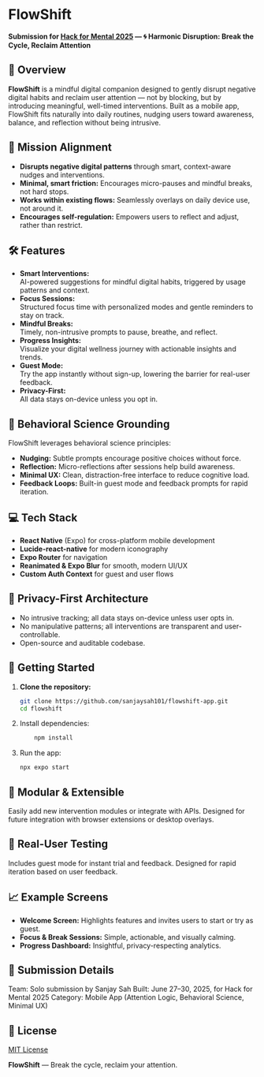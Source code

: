 # FlowShift

**Submission for [Hack for Mental 2025](https://hackformental.com/2025) — 🌀 Harmonic Disruption: Break the Cycle, Reclaim Attention**

## 🌟 Overview

**FlowShift** is a mindful digital companion designed to gently disrupt negative digital habits and reclaim user attention — not by blocking, but by introducing meaningful, well-timed interventions. Built as a mobile app, FlowShift fits naturally into daily routines, nudging users toward awareness, balance, and reflection without being intrusive.

## 🎯 Mission Alignment

- **Disrupts negative digital patterns** through smart, context-aware nudges and interventions.
- **Minimal, smart friction:** Encourages micro-pauses and mindful breaks, not hard stops.
- **Works within existing flows:** Seamlessly overlays on daily device use, not around it.
- **Encourages self-regulation:** Empowers users to reflect and adjust, rather than restrict.

## 🛠 Features

- **Smart Interventions:**  
  AI-powered suggestions for mindful digital habits, triggered by usage patterns and context.
- **Focus Sessions:**  
  Structured focus time with personalized modes and gentle reminders to stay on track.
- **Mindful Breaks:**  
  Timely, non-intrusive prompts to pause, breathe, and reflect.
- **Progress Insights:**  
  Visualize your digital wellness journey with actionable insights and trends.
- **Guest Mode:**  
  Try the app instantly without sign-up, lowering the barrier for real-user feedback.
- **Privacy-First:**  
  All data stays on-device unless you opt in.

## 🧠 Behavioral Science Grounding

FlowShift leverages behavioral science principles:

- **Nudging:** Subtle prompts encourage positive choices without force.
- **Reflection:** Micro-reflections after sessions help build awareness.
- **Minimal UX:** Clean, distraction-free interface to reduce cognitive load.
- **Feedback Loops:** Built-in guest mode and feedback prompts for rapid iteration.

## 💻 Tech Stack

- **React Native** (Expo) for cross-platform mobile development
- **Lucide-react-native** for modern iconography
- **Expo Router** for navigation
- **Reanimated & Expo Blur** for smooth, modern UI/UX
- **Custom Auth Context** for guest and user flows

## 🔐 Privacy-First Architecture

- No intrusive tracking; all data stays on-device unless user opts in.
- No manipulative patterns; all interventions are transparent and user-controllable.
- Open-source and auditable codebase.

## 🚀 Getting Started

1. **Clone the repository:**

   ```sh
   git clone https://github.com/sanjaysah101/flowshift-app.git
   cd flowshift
   ```

2. Install dependencies:

   ```sh
       npm install
   ```

3. Run the app:
   ```sh
   npx expo start
   ```

## 🧩 Modular & Extensible

Easily add new intervention modules or integrate with APIs.
Designed for future integration with browser extensions or desktop overlays.

## 🧪 Real-User Testing

Includes guest mode for instant trial and feedback.
Designed for rapid iteration based on user feedback.

## 📈 Example Screens

- **Welcome Screen:**
  Highlights features and invites users to start or try as guest.
- **Focus & Break Sessions:**
  Simple, actionable, and visually calming.
- **Progress Dashboard:**
  Insightful, privacy-respecting analytics.

## 📌 Submission Details

Team: Solo submission by Sanjay Sah
Built: June 27–30, 2025, for Hack for Mental 2025
Category: Mobile App (Attention Logic, Behavioral Science, Minimal UX)

## 📄 License

[MIT License](LICENSE)

**FlowShift** — Break the cycle, reclaim your attention.
